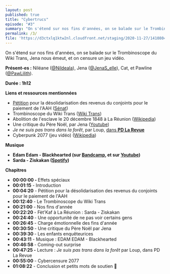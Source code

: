 ```yaml
---
layout: post
published: true
title: "Cybertrucs"
episode: "#3"
summary: "On s'étend sur nos fins d'années, on se balade sur le Trombinoscope du Wiki Trans, Jena nous émeut, et on censure un jeu vidéo."
permalink: /3/
file: 'https://d3ctxlq1ktw2nl.cloudfront.net/staging/2020-11-27/141080405-44100-2-b0a98ae1e030f.m4a'
---
```

<p>On s'étend sur nos fins d'années, on se balade sur le Trombinoscope du Wiki Trans, Jena nous émeut, et on censure un jeu vidéo.</p>

<!--more-->

<p><strong>Présent-es :</strong> Niléane (<a href="https://twitter.com/Nildeala">@Nildeala</a>), Jena (<a href="https://twitter.com/JenaS_elle">@JenaS_elle</a>), Cat, et Pawline (<a href="https://twitter.com/PawLilith">@PawLilith</a>).</p>
<p><strong>Durée : 1h12</strong></p>
<p><strong>Liens et ressources mentionnées</strong></p>
<ul>
 <li><a href="https://petitions.senat.fr/initiatives/i-416">Pétition</a> pour la désolidarisation des revenus du conjoints pour le paiement de l'AAH (<a href="https://petitions.senat.fr/initiatives/i-416">Sénat</a>)</li>
 <li>Trombinoscope du Wiki Trans (<a href="https://wikitrans.co/modeles">Wiki Trans</a>)</li>
  <li>Abolition de l'esclave le 20 décembre 1848 à La Réunion (<a href="https://fr.wikipedia.org/wiki/Esclavage_à_Bourbon">Wikipedia</a>)</li>
  <li>Une critique du Père Noël, par Jena (<a href="https://youtu.be/qmlrchoOu_Q">Youtube</a>)</li>
  <li><em>Je ne suis pas trans dans la forêt</em>, par Loup, <a href="https://pdlarevue.wordpress.com/2020/04/29/je-suis-pas-trans-dans-la-foret/">dans <strong>PD La Revue</strong></a></li>
  <li>Cyberpunk 2077 (jeu vidéo) (<a href="https://fr.wikipedia.org/wiki/Cyberpunk_2077#Accueil_critique">Wikipedia</a>)</li>
</ul>
<p><strong>Musique</strong></p>
<ul>
  <li><strong>Edam Edam - Blackhearted (sur </strong><a href="https://edamedam.bandcamp.com/track/blackhearted"><strong>Bandcamp</strong></a><strong>, et sur </strong><a href="https://www.youtube.com/watch?v=0sozHzsdkbc"><strong>Youtube</strong></a><strong>)</strong></li>
  <li><strong>Sarda - Ziskakan (</strong><a href="https://open.spotify.com/track/6dVQp7DHOUaeQiCURcxNL1"><strong>Spotify</strong></a><strong>)</strong></li>
</ul>
<p><strong>Chapitres</strong></p>
<ul>
  <li><strong>00:00:00 - </strong>Effets spéciaux</li>
  <li><strong>00:01:15</strong> - Introduction</li>
  <li><strong>00:04:20</strong> - Pétition pour la désolidarisation des revenus du conjoints pour le paiement de l'AAH</li>
  <li><strong>00:12:40</strong> - Le Trombinoscope du Wiki Trans</li>
  <li><strong>00:21:00</strong> - Nos fins d'année</li>
  <li><strong>00:22:20 </strong>- Fèt'Kaf à La Réunion : Sarda - Ziskakan</li>
  <li><strong>00:24:40 </strong>- Une opportunité de ne pas voir certains gens</li>
  <li><strong>00:26:45</strong> - Charge émotionnelle des fins d'année</li>
  <li><strong>00:30:50</strong> - Une critique du Père Noël par Jena</li>
  <li><strong>00:39:30 </strong>- Les enfants enquêteurices</li>
  <li><strong>00:43:11</strong> - Musique : EDAM EDAM - Blackhearted</li>
  <li><strong>00:46:58 </strong>- Coming-out surprise</li>
  <li><strong>00:47:25 -</strong> Lecture : <em>Je suis pas trans dans la forêt</em> par Loup, dans PD La Revue</li>
  <li><strong>00:55:00</strong> - Cybercensure 2077</li>
  <li><strong>01:08:22</strong> - Conclusion et petits mots de soutien 💜</li>
</ul>
